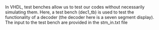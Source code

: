 In VHDL, test benches allow us to test our codes without necessarily simulating them. Here, a test bench (dec1_tb)
is used to test the functionality of a decoder (the decoder here is a seven segment display). The input
to the test bench are provided in the stm_in.txt file
